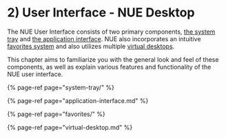 # 2\) User Interface - NUE Desktop

The NUE User Interface consists of two primary components, [the system tray](system-tray/) and [the application interface](application-interface.md). NUE also incorporates an intuitive [favorites system](favorites/) and also utilizes multiple [virtual desktops](virtual-desktop.md). 

This chapter aims to familiarize you with the general look and feel of these components, as well as explain various features and functionality of the NUE user interface.

{% page-ref page="system-tray/" %}

{% page-ref page="application-interface.md" %}

{% page-ref page="favorites/" %}

{% page-ref page="virtual-desktop.md" %}

